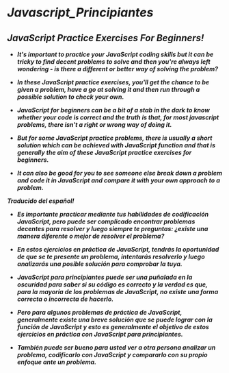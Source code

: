 # **_Javascript_Principiantes_**

## **_JavaScript Practice Exercises For Beginners!_**

- **_It's important to practice your JavaScript coding skills but it can be tricky to find decent problems to solve and then you're always left wondering - is there a different or better way of solving the problem?_**

- **_In these JavaScript practice exercises, you'll get the chance to be given a problem, have a go at solving it and then run through a possible solution to check your own._**

- **_JavaScript for beginners can be a bit of a stab in the dark to know whether your code is correct and the truth is that, for most javascript problems, there isn't a right or wrong way of doing it._**

- **_But for some JavaScript practice problems, there is usually a short solution which can be achieved with JavaScript function and that is generally the aim of these JavaScript practice exercises for beginners._**

- **_It can also be good for you to see someone else break down a problem and code it in JavaScript and compare it with your own approach to a problem._**

**_Traducido del español!_**

- **_Es importante practicar mediante tus habilidades de codificación JavaScript, pero puede ser complicado encontrar problemas decentes para resolver y luego siempre te preguntas: ¿existe una manera diferente o mejor de resolver el problema?_**

- **_En estos ejercicios en práctica de JavaScript, tendrás la oportunidad de que se te presente un problema, intentarás resolverlo y luego analizarás una posible solución para comprobar la tuya._**

- **_JavaScript para principiantes puede ser una puñalada en la oscuridad para saber si su código es correcto y la verdad es que, para la mayoría de los problemas de JavaScript, no existe una forma correcta o incorrecta de hacerlo._**

- **_Pero para algunos problemas de práctica de JavaScript, generalmente existe una breve solución que se puede lograr con la función de JavaScript y esto es generalmente el objetivo de estos ejercicios en práctica con JavaScript para principiantes._**

- **_También puede ser bueno para usted ver a otra persona analizar un problema, codificarlo con JavaScript y compararlo con su propio enfoque ante un problema._**

